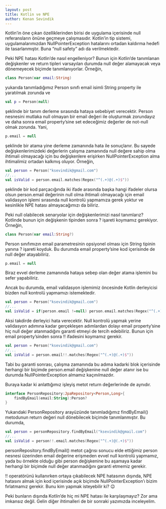 ```yaml
---
layout: post
title: Kotlin ve NPE
author: Kenan Sevindik
---
```


Kotlin’in öne çıkan özelliklerinden birisi de uygulama içerisinde null referansların önüne geçmeye çalışmasıdır. Kotlin’in 
tip sistemi, uygulamalarımızdan NullPointerException hatalarını ortadan kaldırma hedefi ile tasarlanmıştır. Buna 
“null safety” adı da verilmektedir.

Peki NPE hatası Kotlin’de nasıl engelleniyor? Bunun için Kotlin’de tanımlanan değişkenler ve return tipleri varsayılan 
durumda null değer alamayacak veya dönemeyecek biçimde tanımlanıyorlar. Örneğin,

```kotlin
class Person(var email:String)
```

yukarıda tanımladığımız Person sınıfı email isimli String property ile yaratılmak zorunda ve

```kotlin
val p = Person(null)
```

şeklinde bir tanım derleme sırasında hataya sebebiyet verecektir. Person nesnesini mutlaka null olmayan bir email değeri 
ile oluşturmak zorundayız ve daha sonra email property’sine set edeceğimiz değerler de not-null olmak zorunda. Yani,

```kotlin
p.email = null
```

şeklinde bir atama yine derleme zamanında hata ile sonuçlanır. Bu sayede değişkenlerimizdeki değerlerin çalışma zamanında 
null değere sahip olma ihtimali olmayacağı için bu değişkenlere erişirken NullPointerException alma ihtimalimiz ortadan
kalkmış oluyor. Örneğin,

```kotlin
val person = Person("ksevindik@gmail.com")
//...
val isValid = person.email.matches(Regex("^(.+)@(.+)$"))
```

şeklinde bir kod parçacığında iki ifade arasında başka hangi ifadeler olursa olsun person.email değerinin null olma 
ihtimali olmayacağı için email validasyon işlemi sırasında null kontrolü yapmamıza gerek yoktur ve kesinlikle NPE hatası 
almayacağımızı da biliriz.

Peki null olabilecek senaryolar için değişkenlerimizi nasıl tanımlarız? Kotlinde bunun için değişkenin tipinden sonra ? 
işareti koymamız gerekiyor. Örneğin,

```kotlin
class Person(var email:String?)
```

Person sınıfımızın email parametresinin opsiyonel olması için String tipinin yanına ? işareti koyduk. Bu durumda email 
property’sine kod içerisinde de null değer atayabiliriz.

```kotlin
p.email = null
```

Biraz evvel derleme zamanında hataya sebep olan değer atama işlemini bu sefer yapabiliriz.

Ancak bu durumda, email validasyon işlemimiz öncesinde Kotlin derleyicisi bizden null kontrolü yapmamızı istemektedir.

```kotlin
val person = Person("ksevindik@gmail.com")
//...
val isValid = if(person.email !=null) person.email.matches(Regex("^(.+)@(.+)$")) else false
```

Aksi takdirde derleyici hata verecektir. Null kontrolü yapmak yerine validasyon adımına kadar gerçekleşen adımlardan 
dolayı email property’sine hiç null değer atanmadığını garanti etmeyi de tercih edebiliriz. Bunun için email property’sinden 
sonra !! ifadesini koymamız gerekir.

```kotlin
val person = Person("ksevindik@gmail.com")
//...
val isValid = person.email!!.matches(Regex("^(.+)@(.+)$"))
```

Tabi bu garanti sonrası, çalışma zamanında bu adıma kadarki blok içerisinde herhangi bir biçimde person.email değişkenine 
null değer atanır ise bu durumda NullPointerException almamız kaçınılmazdır.

Buraya kadar ki anlattığımız işleyiş metot return değerlerinde de aynıdır.

```kotlin
interface PersonRepository:JpaRepository<Person,Long>{
    findByEmail(email:String):Person?
}
```

Yukarıdaki PersonRepository arayüzünde tanımladığımız findByEmail() metodunun return değeri null dönebilecek biçimde 
tanımlanmıştır. Bu durumda,

```kotlin
val person = personRepository.findByEmail("ksevindik@gmail.com")
//...
val isValid = person!!.email.matches(Regex("^(.+)@(.+)$"))
```

personRepository.findByEmail() metot çağrısı sonucu elde ettiğimiz person nesnesi üzerinden email değerine erişmeden evvel 
null kontrolü yapmamız, yada bu örnekte olduğu gibi person değişkenine bu aşamaya kadar herhangi bir biçimde null değer 
atanmadığını garanti etmemiz gerekir.

!! operatörünü kullanırken ortaya çıkabilecek NPE hatasının dışında, NPE hatasını almak için kod içerisinde açık biçimde 
NullPointerException’ı bizim fırlatmamız gerekir. Bunu kim yapmak isteyebilir ki? 😉

Peki bunların dışında Kotlin’de hiç mi NPE hatası ile karşılaşmayız? Zor ama imkansız değil. Gelin diğer ihtimalleri de 
bir sonraki yazımızda inceleyelim.
